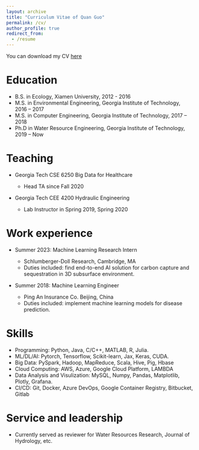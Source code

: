 ```yaml
---
layout: archive
title: "Curriculum Vitae of Quan Guo"
permalink: /cv/
author_profile: true
redirect_from:
  - /resume
---
```

You can download my CV [here](http://quanguo.github.io/files/Quan_Guo_CV.pdf)

Education
======
* B.S. in Ecology, Xiamen University, 2012 - 2016
* M.S. in Environmental Engineering, Georgia Institute of Technology, 2016 – 2017
* M.S. in Computer Engineering, Georgia Institute of Technology, 2017 – 2018 
* Ph.D in Water Resource Engineering, Georgia Institute of Technology, 2019 – Now

Teaching
======
* Georgia Tech CSE 6250 Big Data for Healthcare
  * Head TA since Fall 2020

* Georgia Tech CEE 4200 Hydraulic Engineering
  * Lab Instructor in Spring 2019, Spring 2020

Work experience
======
* Summer 2023: Machine Learning Research Intern
  * Schlumberger-Doll Research, Cambridge, MA
  * Duties included: find end-to-end AI solution for carbon capture and sequestration in 3D subsurface environment.
  <!-- * Supervisor: Dr. Jeff Miles-->

* Summer 2018: Machine Learning Engineer
  * Ping An Insurance Co. Beijing, China 
  * Duties included: implement machine learning models for disease prediction.
  <!-- * Supervisor: Dr. Xiang Li-->
  
Skills
======
* Programming: Python, Java, C/C++, MATLAB, R, Julia.
* ML/DL/AI: Pytorch, Tensorflow, Scikit-learn, Jax, Keras, CUDA.
* Big Data: PySpark, Hadoop, MapReduce, Scala, Hive, Pig, Hbase
* Cloud Computing: AWS, Azure, Google Cloud Platform, LAMBDA
* Data Analysis and Visulization: MySQL, Numpy, Pandas, Matplotlib, Plotly, Grafana.
* CI/CD: Git, Docker, Azure DevOps, Google Container Registry, Bitbucket, Gitlab

Service and leadership
======
* Currently served as reviewer for Water Resources Research, Journal of Hydrology, etc.
